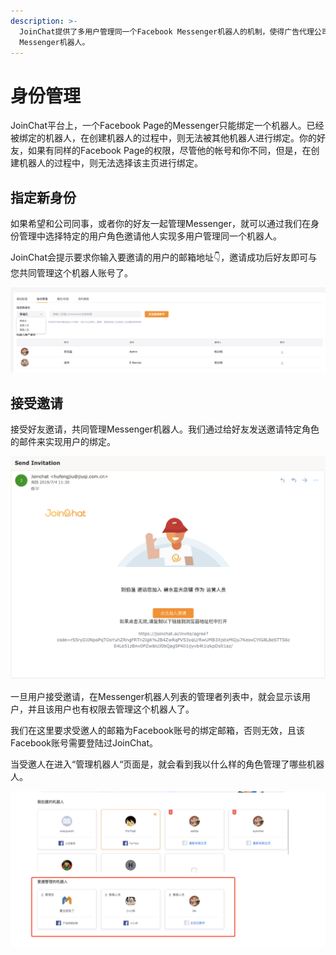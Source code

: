 ```yaml
---
description: >-
  JoinChat提供了多用户管理同一个Facebook Messenger机器人的机制，使得广告代理公司，或者企业都可以方便地管理企业的Facebook
  Messenger机器人。
---
```


# 身份管理

JoinChat平台上，一个Facebook Page的Messenger只能绑定一个机器人。已经被绑定的机器人，在创建机器人的过程中，则无法被其他机器人进行绑定。你的好友，如果有同样的Facebook Page的权限，尽管他的帐号和你不同，但是，在创建机器人的过程中，则无法选择该主页进行绑定。

## 指定新身份

如果希望和公司同事，或者你的好友一起管理Messenger，就可以通过我们在身份管理中选择特定的用户角色邀请他人实现多用户管理同一个机器人。

JoinChat会提示要求你输入要邀请的用户的邮箱地址👇，邀请成功后好友即可与您共同管理这个机器人账号了。

![&#x9080;&#x8BF7;&#x754C;&#x9762;](../../.gitbook/assets/image%20%2824%29.png)

## 接受邀请

接受好友邀请，共同管理Messenger机器人。我们通过给好友发送邀请特定角色的邮件来实现用户的绑定。

![&#x9080;&#x8BF7;&#x90AE;&#x4EF6;](../../.gitbook/assets/image%20%2838%29.png)

一旦用户接受邀请，在Messenger机器人列表的管理者列表中，就会显示该用户，并且该用户也有权限去管理这个机器人了。

我们在这里要求受邀人的邮箱为Facebook账号的绑定邮箱，否则无效，且该Facebook账号需要登陆过JoinChat。

当受邀人在进入“管理机器人“页面是，就会看到我以什么样的角色管理了哪些机器人。

![&#x7BA1;&#x7406;&#x673A;&#x5668;&#x4EBA;](../../.gitbook/assets/image%20%2810%29.png)



